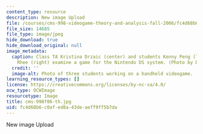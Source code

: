 ```yaml
---
content_type: resource
description: New image Upload
file: /courses/cms-998-videogame-theory-and-analysis-fall-2006/fc4d68b6c0afed8a43deaeff9ff5b7da_cms-998f06-th.jpg
file_size: 14685
file_type: image/jpeg
hide_download: true
hide_download_original: null
image_metadata:
  caption: Class TA Kristina Drzaic (center) and students Kenny Peng (left) and Clara
    Rhee (right) examine a game for the Nintendo DS system. (Photo by Dr. Alice Robison.)
  credit: ''
  image-alt: Photo of three students working on a handheld videogame.
learning_resource_types: []
license: https://creativecommons.org/licenses/by-nc-sa/4.0/
ocw_type: OCWImage
resourcetype: Image
title: cms-998f06-th.jpg
uid: fc4d68b6-c0af-ed8a-43de-aeff9ff5b7da
---
```

New image Upload